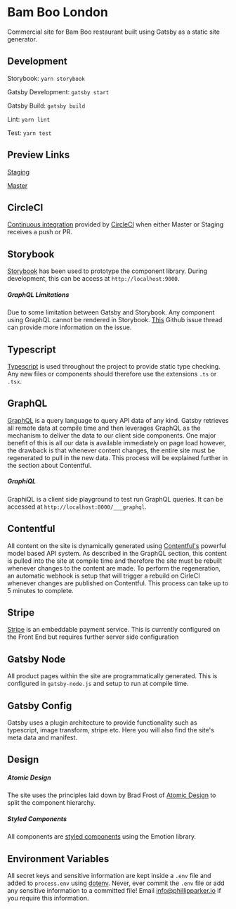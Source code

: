 # Bam Boo London

Commercial site for Bam Boo restaurant built using Gatsby as a static site generator.

## Development

Storybook: `yarn storybook`

Gatsby Development: `gatsby start`

Gatsby Build: `gatsby build`

Lint: `yarn lint`

Test: `yarn test`

## Preview Links

[Staging](http://bamboo-staging.s3-website.eu-west-2.amazonaws.com/products/)

[Master](http://bamboo-master.s3-website.eu-west-2.amazonaws.com/products/)

## CircleCI

[Continuous integration](https://en.wikipedia.org/wiki/Continuous_integration) provided by [CircleCI](https://circleci.com/) when either
Master or Staging receives a push or PR.

## Storybook

[Storybook](https://storybook.js.org/) has been used to prototype the component library. During development, this can
be access at `http://localhost:9000`.

##### GraphQL Limitations

Due to some limitation between Gatsby and Storybook. Any component using GraphQL cannot be rendered in Storybook.
[This](https://github.com/gatsbyjs/gatsby/issues/633) Github issue thread can provide more information on the issue.

## Typescript

[Typescript](https://www.typescriptlang.org/) is used throughout the project to provide static type checking. Any new
files or components should therefore use the extensions `.ts` or `.tsx`.

## GraphQL

[GraphQL](https://graphql.org/) is a query language to query API data of any kind. Gatsby retrieves all remote data at
compile time and then leverages GraphQL as the mechanism to deliver the data to our client side components. One major
benefit of this is all our data is available immediately on page load however, the drawback is that whenever content
changes, the entire site must be regenerated to pull in the new data. This process will be explained further in the
section about Contentful.

##### GraphiQL

GraphiQL is a client side playground to test run GraphQL queries. It can be accessed at
`http://localhost:8000/___graphql`.

## Contentful

All content on the site is dynamically generated using [Contentful's](https://www.contentful.com/) powerful model
based API system. As described in the GraphQL section, this content is pulled into the site at compile time and
therefore the site must be rebuilt whenever changes to the content are made. To perform the regeneration, an
automatic webhook is setup that will trigger a rebuild on CirleCI whenever changes are published on Contentful. This
process can take up to 5 minutes to complete.

## Stripe

[Stripe](https://stripe.com/gb) is an embeddable payment service. This is currently configured on the Front End but
requires further server side configuration

## Gatsby Node

All product pages within the site are programmatically generated. This is configured in `gatsby-node.js` and setup to
run at compile time.

## Gatsby Config

Gatsby uses a plugin architecture to provide functionality such as typescript, image transform, stripe etc. Here you will also find the site's meta data and manifest.

## Design

##### Atomic Design

The site uses the principles laid down by Brad Frost of [Atomic Design](http://bradfrost.com/blog/post/atomic-web-design/) to split the component hierarchy.

##### Styled Components

All components are [styled components](https://emotion.sh/docs/styled) using the Emotion library.

## Environment Variables

All secret keys and sensitive information are kept inside a `.env` file and added to `process.env` using [dotenv](https://github.com/motdotla/dotenv). Never, ever commit the `.env` file or add any sensitive information to a committed file! Email info@phillipparker.io if you require this information.
